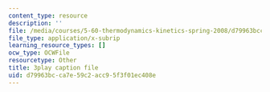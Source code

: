 ```yaml
---
content_type: resource
description: ''
file: /media/courses/5-60-thermodynamics-kinetics-spring-2008/d79963bcca7e59c2acc95f3f01ec408e_eXUFm8lA5yE.vtt
file_type: application/x-subrip
learning_resource_types: []
ocw_type: OCWFile
resourcetype: Other
title: 3play caption file
uid: d79963bc-ca7e-59c2-acc9-5f3f01ec408e
---
```

